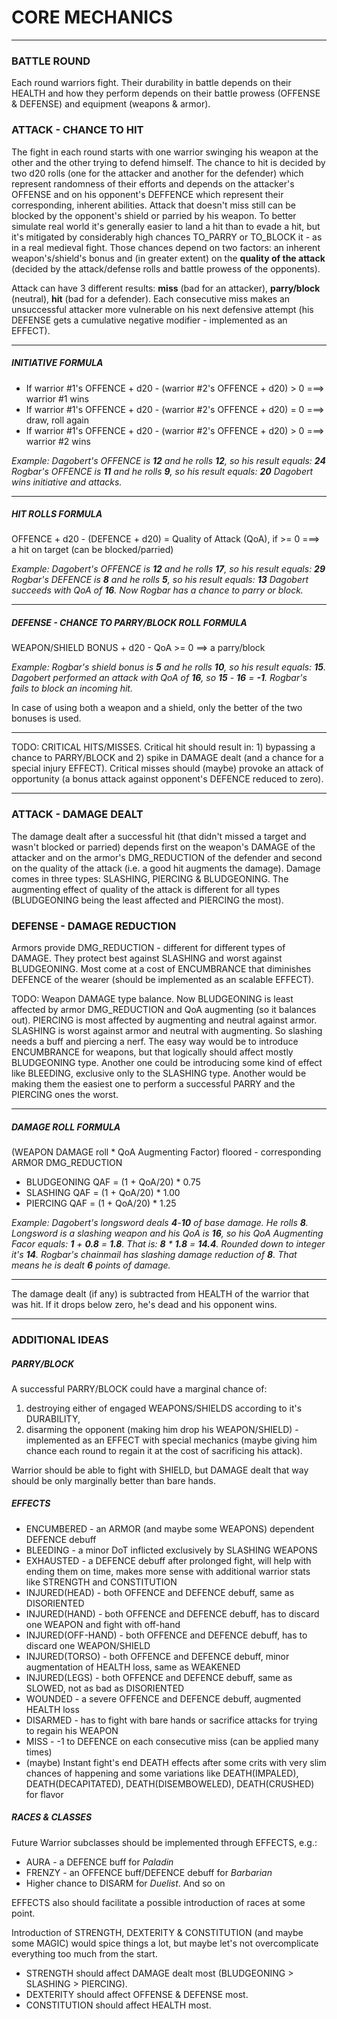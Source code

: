 # CORE MECHANICS
---
### BATTLE ROUND
Each round warriors fight. Their durability in battle depends on their HEALTH and how they perform depends on their battle prowess (OFFENSE & DEFENSE) and equipment (weapons & armor).

### ATTACK - CHANCE TO HIT
The fight in each round starts with one warrior swinging his weapon at the other and the other trying to defend himself. The chance to hit is decided by two d20 rolls (one for the attacker and another for the defender) which represent randomness of their efforts and depends on the attacker's OFFENSE and on his opponent's DEFFENCE which represent their corresponding, inherent abilities. Attack that doesn't miss still can be blocked by the opponent's shield or parried by his weapon. To better simulate real world it's generally easier to land a hit than to evade a hit, but it's mitigated by considerably high chances TO_PARRY or TO_BLOCK it - as in a real medieval fight. Those chances depend on two factors: an inherent weapon's/shield's bonus and (in greater extent) on the **quality of the attack** (decided by the attack/defense rolls and battle prowess of the opponents).

Attack can have 3 different results: **miss** (bad for an attacker), **parry/block** (neutral), **hit** (bad for a defender). Each consecutive miss makes an unsuccessful attacker more vulnerable on his next defensive attempt (his DEFENSE gets a cumulative negative modifier - implemented as an EFFECT).

---
##### INITIATIVE FORMULA
* If warrior #1's OFFENCE + d20 - (warrior #2's OFFENCE + d20) > 0 ===> warrior #1 wins
* If warrior #1's OFFENCE + d20 - (warrior #2's OFFENCE + d20) = 0 ===> draw, roll again
* If warrior #1's OFFENCE + d20 - (warrior #2's OFFENCE + d20) > 0 ===> warrior #2 wins

*Example:
Dagobert's OFFENCE is **12** and he rolls **12**, so his result equals: **24**
Rogbar's OFFENCE is **11** and he rolls **9**, so his result equals: **20**
Dagobert *wins initiative* and attacks.*

---
##### HIT ROLLS FORMULA
OFFENCE + d20 - (DEFENCE + d20) = Quality of Attack (QoA), if >= 0 ===> a hit on target (can be blocked/parried)

*Example:
Dagobert's OFFENCE is **12** and he rolls **17**, so his result equals: **29**
Rogbar's DEFENCE is **8** and he rolls **5**, so his result equals: **13**
Dagobert succeeds with QoA of **16**. Now Rogbar has a chance to parry or block.*

---
##### DEFENSE - CHANCE TO PARRY/BLOCK ROLL FORMULA
WEAPON/SHIELD BONUS + d20 - QoA >= 0 ==> a parry/block

*Example:
Rogbar's shield bonus is **5** and he rolls **10**, so his result equals: **15**.
Dagobert performed an attack with QoA of **16**, so **15** - **16** = **-1**. Rogbar's fails to block an incoming hit.*

In case of using both a weapon and a shield, only the better of the two bonuses is used.

---

TODO: CRITICAL HITS/MISSES. Critical hit should result in: 1) bypassing a chance to PARRY/BLOCK and 2) spike in DAMAGE dealt (and a chance for a special injury EFFECT). Critical misses should (maybe) provoke an attack of opportunity (a bonus attack against opponent's DEFENCE reduced to zero).

---

### ATTACK - DAMAGE DEALT
The damage dealt after a successful hit (that didn't missed a target and wasn't blocked or parried) depends first on the weapon's DAMAGE of the attacker and on the armor's DMG_REDUCTION of the defender and second on the quality of the attack (i.e. a good hit augments the damage). Damage comes in three types: SLASHING, PIERCING & BLUDGEONING. The augmenting effect of quality of the attack is different for all types (BLUDGEONING being the least affected and PIERCING the most).

### DEFENSE - DAMAGE REDUCTION
Armors provide DMG_REDUCTION - different for different types of DAMAGE. They protect best against SLASHING and worst against BLUDGEONING. Most come at a cost of ENCUMBRANCE that diminishes DEFENCE of the wearer (should be implemented as an scalable EFFECT).

TODO: Weapon DAMAGE type balance. Now BLUDGEONING is least affected by armor DMG_REDUCTION and QoA augmenting (so it balances out). PIERCING is most affected by augmenting and neutral against armor. SLASHING is worst against armor and neutral with augmenting. So slashing needs a buff and piercing a nerf. The easy way would be to introduce ENCUMBRANCE for weapons, but that logically should affect mostly BLUDGEONING type. Another one could be introducing some kind of effect like BLEEDING, exclusive only to the SLASHING type. Another would be making them the easiest one to perform a successful PARRY and the PIERCING ones the worst.

---
##### DAMAGE ROLL FORMULA
(WEAPON DAMAGE roll * QoA Augmenting Factor) floored - corresponding ARMOR DMG_REDUCTION
* BLUDGEONING QAF = (1 + QoA/20) * 0.75
* SLASHING QAF = (1 + QoA/20) * 1.00
* PIERCING QAF = (1 + QoA/20) * 1.25

*Example:
Dagobert's longsword deals **4**-**10** of base damage. He rolls **8**.
Longsword is a slashing weapon and his QoA is **16**, so his QoA Augmenting Facor equals: **1** + **0.8** = **1.8**. That is: **8** * **1.8** = **14.4**. Rounded down to integer it's **14**.
Rogbar's chainmail has slashing damage reduction of **8**. That means he is dealt **6** points of damage.*

---

The damage dealt (if any) is subtracted from HEALTH of the warrior that was hit. If it drops below zero, he's dead and his opponent wins.

***
### ADDITIONAL IDEAS

##### PARRY/BLOCK
A successful PARRY/BLOCK could have a marginal chance of:
1) destroying either of engaged WEAPONS/SHIELDS according to it's DURABILITY,
2) disarming the opponent (making him drop his WEAPON/SHIELD) - implemented as an EFFECT with special mechanics (maybe giving him chance each round to regain it at the cost of sacrificing his attack).

Warrior should be able to fight with SHIELD, but DAMAGE dealt that way should be only marginally better than bare hands.

##### EFFECTS
* ENCUMBERED - an ARMOR (and maybe some WEAPONS) dependent DEFENCE debuff
* BLEEDING - a minor DoT inflicted exclusively by SLASHING WEAPONS
* EXHAUSTED - a DEFENCE debuff after prolonged fight, will help with ending them on time, makes more sense with additional warrior stats like STRENGTH and CONSTITUTION
* INJURED(HEAD) - both OFFENCE and DEFENCE debuff, same as DISORIENTED
* INJURED(HAND) - both OFFENCE and DEFENCE debuff, has to discard one WEAPON and fight with off-hand
* INJURED(OFF-HAND) - both OFFENCE and DEFENCE debuff, has to discard one WEAPON/SHIELD
* INJURED(TORSO) - both OFFENCE and DEFENCE debuff, minor augmentation of HEALTH loss, same as WEAKENED
* INJURED(LEGS) - both OFFENCE and DEFENCE debuff, same as SLOWED, not as bad as DISORIENTED
* WOUNDED - a severe OFFENCE and DEFENCE debuff, augmented HEALTH loss
* DISARMED - has to fight with bare hands or sacrifice attacks for trying to regain his WEAPON
* MISS - -1 to DEFENCE on each consecutive miss (can be applied many times)
* (maybe) Instant fight's end DEATH effects after some crits with very slim chances of happening and some variations like DEATH(IMPALED), DEATH(DECAPITATED), DEATH(DISEMBOWELED), DEATH(CRUSHED) for flavor

##### RACES & CLASSES
Future Warrior subclasses should be implemented through EFFECTS, e.g.:
* AURA - a DEFENCE buff for *Paladin*
* FRENZY - an OFFENCE buff/DEFENCE debuff for *Barbarian*
* Higher chance to DISARM for *Duelist*. And so on

EFFECTS also should facilitate a possible introduction of races at some point.

Introduction of STRENGTH, DEXTERITY & CONSTITUTION (and maybe some MAGIC) would spice things a lot, but maybe let's not overcomplicate everything too much from the start.

* STRENGTH should affect DAMAGE dealt most (BLUDGEONING > SLASHING > PIERCING).
* DEXTERITY should affect OFFENSE & DEFENSE most.
* CONSTITUTION should affect HEALTH most.
